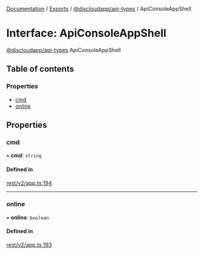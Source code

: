 [Documentation](../README.md) / [Exports](../modules.md) / [@discloudapp/api-types](../modules/discloudapp_api_types.md) / ApiConsoleAppShell

# Interface: ApiConsoleAppShell

[@discloudapp/api-types](../modules/discloudapp_api_types.md).ApiConsoleAppShell

## Table of contents

### Properties

- [cmd](discloudapp_api_types.ApiConsoleAppShell.md#cmd)
- [online](discloudapp_api_types.ApiConsoleAppShell.md#online)

## Properties

### cmd

• **cmd**: `string`

#### Defined in

[rest/v2/app.ts:194](https://github.com/discloud/discloud.app/blob/62751fe/packages/api-types/rest/v2/app.ts#L194)

___

### online

• **online**: `boolean`

#### Defined in

[rest/v2/app.ts:193](https://github.com/discloud/discloud.app/blob/62751fe/packages/api-types/rest/v2/app.ts#L193)
